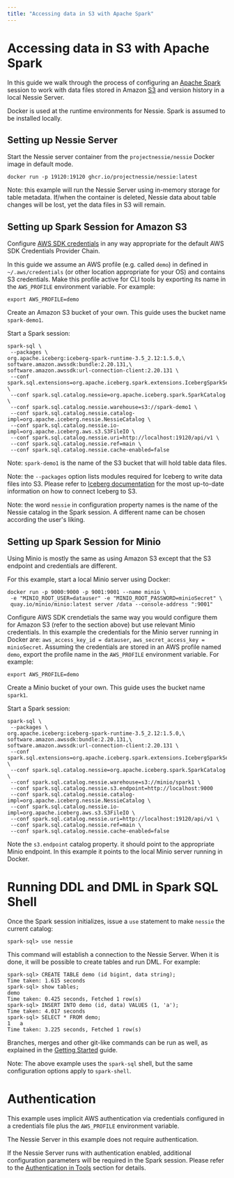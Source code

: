 ```yaml
---
title: "Accessing data in S3 with Apache Spark"
---
```


# Accessing data in S3 with Apache Spark

In this guide we walk through the process of configuring an [Apache Spark](https://spark.apache.org/) session to work 
with data files stored in Amazon [S3](https://aws.amazon.com/s3/) and version history in a local Nessie Server.

Docker is used at the runtime environments for Nessie. Spark is assumed to be installed locally.

## Setting up Nessie Server

Start the Nessie server container from the `projectnessie/nessie` Docker image in default mode.

```shell
docker run -p 19120:19120 ghcr.io/projectnessie/nessie:latest
```

Note: this example will run the Nessie Server using in-memory storage for table metadata. If/when the container
is deleted, Nessie data about table changes will be lost, yet the data files in S3 will remain.

## Setting up Spark Session for Amazon S3

Configure [AWS SDK credentials](https://docs.aws.amazon.com/sdk-for-java/v1/developer-guide/credentials.html) in any
way appropriate for the default AWS SDK Credentials Provider Chain.

In this guide we assume an AWS profile (e.g. called `demo`) in defined in `~/.aws/credentials` (or other location
appropriate for your OS) and contains S3 credentials. Make this profile active for CLI tools by exporting its name
in the `AWS_PROFILE` environment variable. For example:

```shell
export AWS_PROFILE=demo
```

Create an Amazon S3 bucket of your own. This guide uses the bucket name `spark-demo1`.

Start a Spark session:

```shell
spark-sql \
 --packages \
org.apache.iceberg:iceberg-spark-runtime-3.5_2.12:1.5.0,\
software.amazon.awssdk:bundle:2.20.131,\
software.amazon.awssdk:url-connection-client:2.20.131 \
 --conf spark.sql.extensions=org.apache.iceberg.spark.extensions.IcebergSparkSessionExtensions  \
 --conf spark.sql.catalog.nessie=org.apache.iceberg.spark.SparkCatalog \
 --conf spark.sql.catalog.nessie.warehouse=s3://spark-demo1 \
 --conf spark.sql.catalog.nessie.catalog-impl=org.apache.iceberg.nessie.NessieCatalog \
 --conf spark.sql.catalog.nessie.io-impl=org.apache.iceberg.aws.s3.S3FileIO \
 --conf spark.sql.catalog.nessie.uri=http://localhost:19120/api/v1 \
 --conf spark.sql.catalog.nessie.ref=main \
 --conf spark.sql.catalog.nessie.cache-enabled=false
```

Note: `spark-demo1` is the name of the S3 bucket that will hold table data files.

Note: the `--packages` option lists modules required for Iceberg to write data files into S3.
Please refer to [Iceberg documentation](https://iceberg.apache.org/docs/latest/aws/#iceberg-aws-integrations)
for the most up-to-date information on how to connect Iceberg to S3.

Note: the word `nessie` in configuration property names is the name of the Nessie catalog in the Spark session.
A different name can be chosen according the user's liking.

## Setting up Spark Session for Minio

Using Minio is mostly the same as using Amazon S3 except that the S3 endpoint and credentials are different.

For this example, start a local Minio server using Docker:

```shell
docker run -p 9000:9000 -p 9001:9001 --name minio \
 -e "MINIO_ROOT_USER=datauser" -e "MINIO_ROOT_PASSWORD=minioSecret" \
 quay.io/minio/minio:latest server /data --console-address ":9001"
```

Configure AWS SDK crendetials the same way you would configure them for Amazon S3 (refer to the section above)
but use relevant Minio credentials. In this example the credentials for the Minio server running in Docker are:
`aws_access_key_id = datauser`, `aws_secret_access_key = minioSecret`. Assuming the credentials are stored in an
AWS profile named `demo`, export the profile name in the `AWS_PROFILE` environment variable. For example:

```shell
export AWS_PROFILE=demo
```

Create a Minio bucket of your own. This guide uses the bucket name `spark1`.

Start a Spark session:

```shell
spark-sql \
 --packages \
org.apache.iceberg:iceberg-spark-runtime-3.5_2.12:1.5.0,\
software.amazon.awssdk:bundle:2.20.131,\
software.amazon.awssdk:url-connection-client:2.20.131 \
 --conf spark.sql.extensions=org.apache.iceberg.spark.extensions.IcebergSparkSessionExtensions  \
 --conf spark.sql.catalog.nessie=org.apache.iceberg.spark.SparkCatalog \
 --conf spark.sql.catalog.nessie.warehouse=s3://minio/spark1 \
 --conf spark.sql.catalog.nessie.s3.endpoint=http://localhost:9000
 --conf spark.sql.catalog.nessie.catalog-impl=org.apache.iceberg.nessie.NessieCatalog \
 --conf spark.sql.catalog.nessie.io-impl=org.apache.iceberg.aws.s3.S3FileIO \
 --conf spark.sql.catalog.nessie.uri=http://localhost:19120/api/v1 \
 --conf spark.sql.catalog.nessie.ref=main \
 --conf spark.sql.catalog.nessie.cache-enabled=false
```

Note the `s3.endpoint` catalog property. it should point to the appropriate Minio endpoint. In this example it points 
to the local Minio server running in Docker.

# Running DDL and DML in Spark SQL Shell

Once the Spark session initializes, issue a `use` statement to make `nessie` the current catalog:
```
spark-sql> use nessie
```

This command will establish a connection to the Nessie Server. When it is done, it will be possible to create tables
and run DML. For example:

```
spark-sql> CREATE TABLE demo (id bigint, data string);
Time taken: 1.615 seconds
spark-sql> show tables;
demo
Time taken: 0.425 seconds, Fetched 1 row(s)
spark-sql> INSERT INTO demo (id, data) VALUES (1, 'a');
Time taken: 4.017 seconds
spark-sql> SELECT * FROM demo;
1	a
Time taken: 3.225 seconds, Fetched 1 row(s)
```

Branches, merges and other git-like commands can be run as well, as explained in the 
[Getting Started](../downloads/index.md) guide. 

Note: The above example uses the `spark-sql` shell, but the same configuration options apply to `spark-shell`.

# Authentication

This example uses implicit AWS authentication via credentials configured in a credentials file plus the `AWS_PROFILE`
environment variable.

The Nessie Server in this example does not require authentication.

If the Nessie Server runs with authentication enabled, additional configuration parameters will be required in the
Spark session. Please refer to the [Authentication in Tools](../nessie-latest/client_config.md) section for details.

